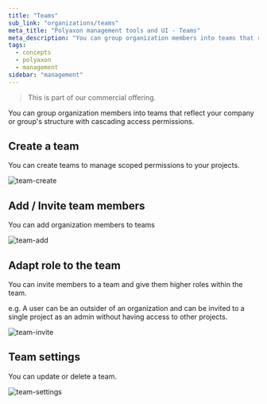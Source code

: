 ```yaml
---
title: "Teams"
sub_link: "organizations/teams"
meta_title: "Polyaxon management tools and UI - Teams"
meta_description: "You can group organization members into teams that reflect your company or group's structure with cascading access permissions."
tags:
  - concepts
  - polyaxon
  - management
sidebar: "management"
---
```


<blockquote class="commercial">This is part of our commercial offering.</blockquote>

You can group organization members into teams that reflect your company or group's structure with cascading access permissions.

## Create a team

You can create teams to manage scoped permissions to your projects.

![team-create](../../../../content/images/dashboard/teams/create.png)

## Add / Invite team members

You can add organization members to teams

![team-add](../../../../content/images/dashboard/teams/add.png)

## Adapt role to the team

You can invite members to a team and give them higher roles within the team.

e.g. A user can be an outsider of an organization and can be invited to a single project
as an admin without having access to other projects.

![team-invite](../../../../content/images/dashboard/teams/invite.png)

## Team settings

You can update or delete a team.

![team-settings](../../../../content/images/dashboard/teams/settings.png)
